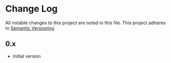 Change Log
==========

All notable changes to this project are noted in this file. This project adheres to [Semantic
Versioning](http://semver.org/).

0.x
---

* Initial version

